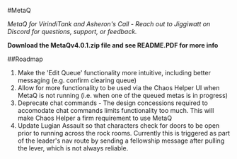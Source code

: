 #MetaQ

*MetaQ for VirindiTank and Asheron's Call - Reach out to Jiggiwatt on Discord for questions, support, or feedback.*

**Download the MetaQv4.0.1.zip file and see README.PDF for more info**

##Roadmap
1. Make the 'Edit Queue' functionality more intuitive, including better messaging (e.g. confirm clearing queue)
2. Allow for more functionality to be used via the Chaos Helper UI when MetaQ is not running (i.e. when one of the queued metas is in progress)
3. Deprecate chat commands - The design concessions required to accomodate chat commands limits functionality too much. This will make Chaos Helper a firm requirement to use MetaQ
4. Update Lugian Assault so that characters check for doors to be open prior to running across the rock rooms. Currently this is triggered as part of the leader's nav route by sending a fellowship message after pulling the lever, which is not always reliable.
